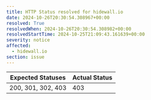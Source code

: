 ```yaml
---
title: HTTP Status resolved for hidewall.io
date: 2024-10-26T20:30:54.308967+00:00
resolved: True
resolvedWhen: 2024-10-26T20:30:54.308982+00:00
resolvedStartTime: 2024-10-25T21:09:43.161639+00:00
severity: notice
affected:
  - hidewall.io
section: issue
---
```


| Expected Statuses | Actual Status  |
|-------------------|----------------|
| 200, 301, 302, 403 | 403 |
